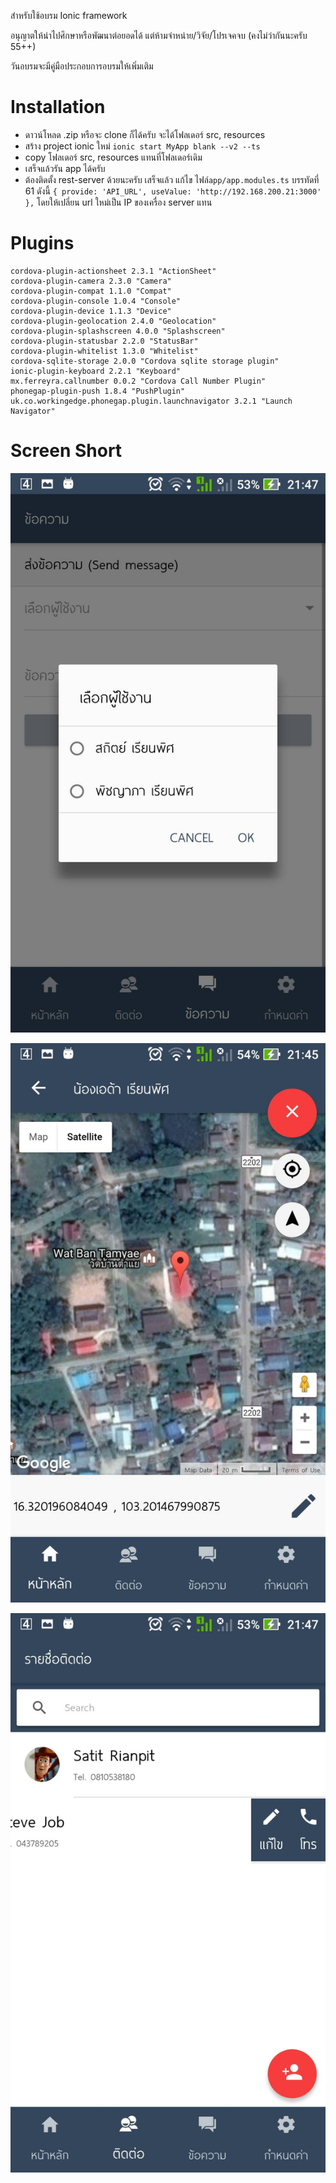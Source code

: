 สำหรับใช้อบรม Ionic framework

อนุญาตให้นำไปศึกษาหรือพัฒนาต่อยอดได้ แต่ห้ามจำหน่าย/วิจัย/โปรเจคจบ (คงไม่ว่ากันนะครับ 55++)

วันอบรมจะมีคู่มือประกอบการอบรมให้เพิ่มเติม

# Installation

- ดาวน์โหลด .zip หรือจะ clone ก็ได้ครับ จะได้โฟลเดอร์ src, resources 
- สร้าง project ionic ใหม่ `ionic start MyApp blank --v2 --ts`
- copy โฟลเดอร์ src, resources แทนที่โฟลเดอร์เดิม
- เสร็จแล้วรัน app ได้ครับ
- ต้องติดตั้ง rest-server ด้วยนะครับ เสร็จแล้ว แก้ไข ไฟล์​ `app/app.modules.ts` บรรทัดที่ 61  ดังนี้ `{ provide: 'API_URL', useValue: 'http://192.168.200.21:3000' },` โดยให้เปลี่ยน url ใหม่เป็น IP ของเครื่อง server แทน

# Plugins

```
cordova-plugin-actionsheet 2.3.1 "ActionSheet"
cordova-plugin-camera 2.3.0 "Camera"
cordova-plugin-compat 1.1.0 "Compat"
cordova-plugin-console 1.0.4 "Console"
cordova-plugin-device 1.1.3 "Device"
cordova-plugin-geolocation 2.4.0 "Geolocation"
cordova-plugin-splashscreen 4.0.0 "Splashscreen"
cordova-plugin-statusbar 2.2.0 "StatusBar"
cordova-plugin-whitelist 1.3.0 "Whitelist"
cordova-sqlite-storage 2.0.0 "Cordova sqlite storage plugin"
ionic-plugin-keyboard 2.2.1 "Keyboard"
mx.ferreyra.callnumber 0.0.2 "Cordova Call Number Plugin"
phonegap-plugin-push 1.8.4 "PushPlugin"
uk.co.workingedge.phonegap.plugin.launchnavigator 3.2.1 "Launch Navigator"
```

# Screen Short

![](./ss/80894.jpg)

![](./ss/80902.jpg)

![](./ss/80896.jpg)

